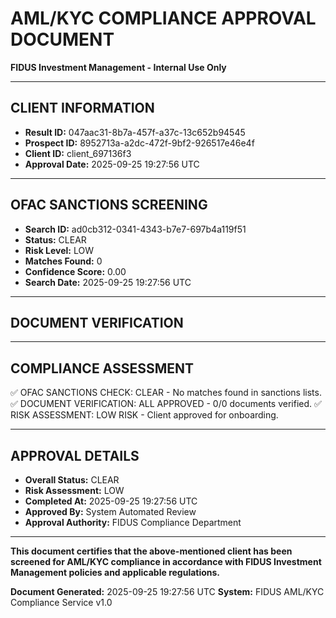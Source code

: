 
# AML/KYC COMPLIANCE APPROVAL DOCUMENT
**FIDUS Investment Management - Internal Use Only**

---

## CLIENT INFORMATION
- **Result ID:** 047aac31-8b7a-457f-a37c-13c652b94545
- **Prospect ID:** 8952713a-a2dc-472f-9bf2-926517e46e4f
- **Client ID:** client_697136f3
- **Approval Date:** 2025-09-25 19:27:56 UTC

---

## OFAC SANCTIONS SCREENING
- **Search ID:** ad0cb312-0341-4343-b7e7-697b4a119f51
- **Status:** CLEAR
- **Risk Level:** LOW
- **Matches Found:** 0
- **Confidence Score:** 0.00
- **Search Date:** 2025-09-25 19:27:56 UTC

---

## DOCUMENT VERIFICATION

---

## COMPLIANCE ASSESSMENT
✅ OFAC SANCTIONS CHECK: CLEAR - No matches found in sanctions lists.
✅ DOCUMENT VERIFICATION: ALL APPROVED - 0/0 documents verified.
✅ RISK ASSESSMENT: LOW RISK - Client approved for onboarding.

---

## APPROVAL DETAILS
- **Overall Status:** CLEAR
- **Risk Assessment:** LOW
- **Completed At:** 2025-09-25 19:27:56 UTC
- **Approved By:** System Automated Review
- **Approval Authority:** FIDUS Compliance Department

---

**This document certifies that the above-mentioned client has been screened for AML/KYC compliance in accordance with FIDUS Investment Management policies and applicable regulations.**

**Document Generated:** 2025-09-25 19:27:56 UTC
**System:** FIDUS AML/KYC Compliance Service v1.0
